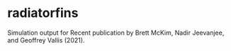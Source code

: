 # radiatorfins
Simulation output for Recent publication by Brett McKim, Nadir Jeevanjee, and Geoffrey Vallis (2021).

